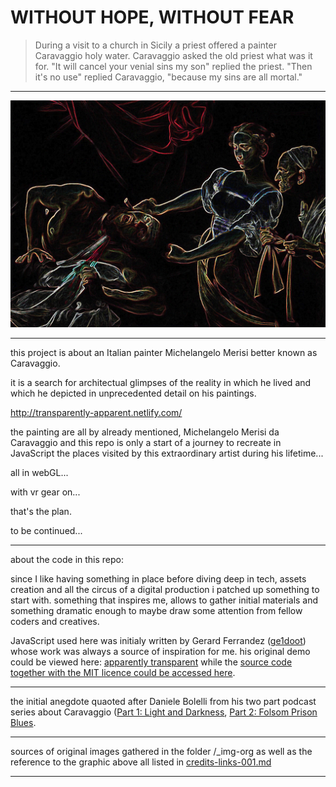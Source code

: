 # WITHOUT HOPE, WITHOUT FEAR

> During a visit to a church in Sicily a priest offered a painter Caravaggio holy water. Caravaggio asked the old priest what was it for. "It will cancel your venial sins my son" replied the priest. "Then it's no use" replied Caravaggio, "because my sins are all mortal."

---

[![](https://raw.githubusercontent.com/rafszul/nec-spe-nec-metu/master/7124549459_2d014fec3d_b.jpg)](http://transparently-apparent.netlify.com/)

---

this project is about an Italian painter Michelangelo Merisi better known as Caravaggio.

it is a search for architectual glimpses of the reality in which he lived and which he depicted in unprecedented detail on his paintings.

http://transparently-apparent.netlify.com/

the painting are all by already mentioned, Michelangelo Merisi da Caravaggio and this repo is only a start of a journey to recreate in JavaScript the places visited by this extraordinary artist during his lifetime... 

all in webGL... 

with vr gear on...

that's the plan.

to be continued... 

---

about the code in this repo:

since I like having something in place before diving deep in tech, assets creation and all the circus of a digital production i patched up something to start with. something that inspires me, allows to gather initial materials and something dramatic enough to maybe draw some attention from fellow coders and creatives.

JavaScript used here was initialy written by Gerard Ferrandez ([ge1doot](http://codepen.io/ge1doot/)) whose work was always a source of inspiration for me. his original demo could be viewed here: [apparently transparent](http://codepen.io/ge1doot/pen/GgOYoy) while the [source code together with the MIT licence could be accessed here](https://gist.github.com/rafszul/80e9bc30dc6a5beca0ac5839d37a2745).

---

the initial anegdote quaoted after Daniele Bolelli from his two part podcast series about Caravaggio ([Part 1: Light and Darkness](http://historyonfirepodcast.com/episodes/2016/8/15/episode-11-caravaggio-part-1-light-and-darkness), [Part 2: Folsom Prison Blues](http://historyonfirepodcast.com/episodes/2016/9/15/episode-12-caravaggio-part-2-folsom-prison-blues).

---

sources of original images gathered in the folder /_img-org as well as the reference to the graphic above all listed in [credits-links-001.md](https://github.com/rafszul/nec-spe-nec-metu/blob/master/credits-links-001.md)

---


